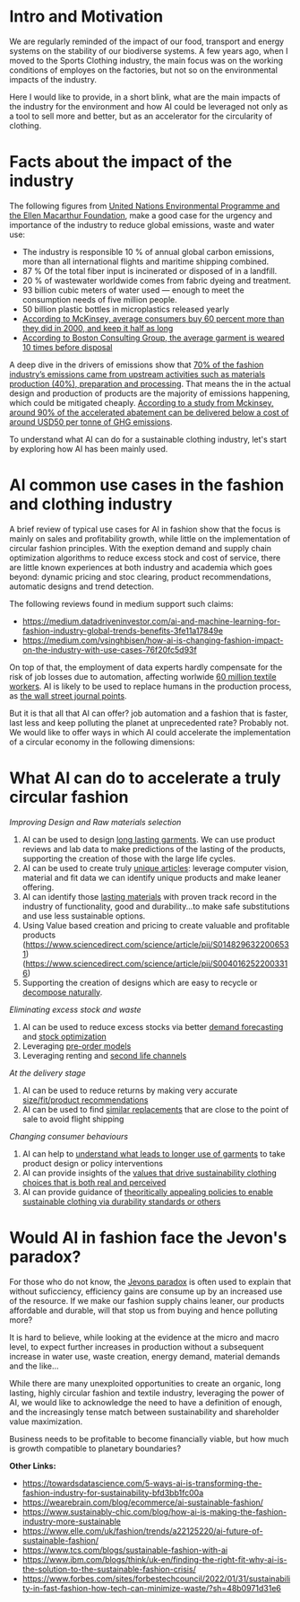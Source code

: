 # Intro and Motivation

We are regularly reminded of the impact of our food, transport and energy systems on the stability of our biodiverse systems. A few years ago, when I moved to the Sports Clothing industry, the main focus was on the working conditions of employes on the factories, but not so on the environmental impacts of the industry.

Here I would like to provide, in a short blink, what are the main impacts of the industry for the environment and how AI could be leveraged not only as a tool to sell more and better, but as an accelerator for the circularity of clothing.

# Facts about the impact of the industry

The following figures from [United Nations Environmental Programme and the Ellen Macarthur Foundation](https://www.worldbank.org/en/news/feature/2019/09/23/costo-moda-medio-ambiente), make a good case for the urgency and importance of the industry to reduce global emissions, waste and water use:

* The industry is responsible 10 % of annual global carbon emissions, more than all international flights and maritime shipping combined. 
* 87 % Of the total fiber input is incinerated or disposed of in a landfill.
* 20 % of wastewater worldwide comes from fabric dyeing and treatment.
* 93 billion cubic meters of water used — enough to meet the consumption needs of five million people.
* 50 billion plastic bottles in microplastics released yearly
* [According to McKinsey, average consumers buy 60 percent more than they did in 2000, and keep it half as long](https://www.mckinsey.com/industries/retail/our-insights/the-end-of-ownership-for-fashion-products)
* [According to Boston Consulting Group, the average garment is weared 10 times before disposal](http://media-publications.bcg.com/france/Pulse-of-the-Fashion-Industry2019.pdf)


A deep dive in the drivers of emissions show that [70% of the fashion industry’s emissions came from upstream activities such as materials production (40%), preparation and processing](https://www.mckinsey.com/~/media/mckinsey/industries/retail/our%20insights/fashion%20on%20climate/fashion-on-climate-full-report.pdf). That means the in the actual design and production of products are the majority of emissions happening, which could be mitigated cheaply. [According to a study from Mckinsey, around 90% of the accelerated abatement can be delivered below a cost of around USD50 per tonne of GHG emissions](https://www.mckinsey.com/~/media/mckinsey/industries/retail/our%20insights/fashion%20on%20climate/fashion-on-climate-full-report.pdf).

To understand what AI can do for a sustainable clothing industry, let's start by exploring how AI has been mainly used.

# AI common use cases in the fashion and clothing industry

A brief review of typical use cases for AI in fashion show that the focus is mainly on sales and profitability growth, while little on the implementation of circular fashion principles. With the exeption demand and supply chain optimization algorithms to reduce excess stock and cost of service, there are little known experiences at both industry and academia which goes beyond: dynamic pricing and stoc clearing, product recommendations, automatic designs and trend detection.

The following reviews found in medium support such claims: 

* https://medium.datadriveninvestor.com/ai-and-machine-learning-for-fashion-industry-global-trends-benefits-3fe11a17849e
* https://medium.com/vsinghbisen/how-ai-is-changing-fashion-impact-on-the-industry-with-use-cases-76f20fc5d93f

On top of that, the employment of data experts hardly compensate for the risk of job losses due to automation, affecting worlwide  [60 million textile workers](https://fashionunited.com/global-fashion-industry-statistics). AI is likely to be used to replace humans in the production process, as [the wall street journal points](https://www.youtube.com/watch?v=OsSDI8wWAyQ).

But it is that all that AI can offer? job automation and a fashion that is faster, last less and keep polluting the planet at unprecedented rate? Probably not. We would like to offer ways in which AI could accelerate the implementation of a circular economy in the following dimensions:

# What AI can do to accelerate a truly circular fashion

*Improving Design and Raw materials selection*

1) AI can be used to design [long lasting garments](https://www.sciencedirect.com/science/article/pii/S0166361522001750). We can use product reviews and lab data to make predictions of the lasting of the products, supporting the creation of those with the large life cycles.
2) AI can be used to create truly [unique articles](https://medium.com/towards-data-science/learning-product-similarity-in-e-commerce-using-a-supervised-approach-525d734afd99): leverage computer vision, material and fit data we can identify unique products and make leaner offering.
3) AI can identify those [lasting materials](https://www.sciencedirect.com/science/article/pii/S2405844022020229) with proven track record in the industry of functionality, good and durability...to make safe substitutions and use less sustainable options.
4) Using Value based creation and pricing to create valuable and profitable products (https://www.sciencedirect.com/science/article/pii/S0148296322006531) (https://www.sciencedirect.com/science/article/pii/S0040162522003316)
5) Supporting the creation of designs which are easy to recycle or [decompose naturally](https://www.nature.com/articles/s41570-019-0124-0).

*Eliminating excess stock and waste*

1) AI can be used to reduce excess stocks via better [demand forecasting](https://www.mdpi.com/2571-9394/4/2/31/htm) and [stock optimization](https://www.sciencedirect.com/science/article/pii/S0377221721006111)
2) Leveraging [pre-order models](https://www.thezoereport.com/fashion/made-to-order-clothing)
3) Leveraging renting and [second life channels](https://electricrunway.com/how-thredup-is-using-ai-to-create-a-more-circular-fashion-future/)

*At the delivery stage*

1) AI can be used to reduce returns by making very accurate [size/fit/product recommendations](https://link.springer.com/book/10.1007/978-3-030-66103-8)
2) AI can be used to find [similar replacements](https://medium.com/analytics-vidhya/cosine-similarity-between-products-to-recommend-similar-products-3b94bf6e30ba) that are close to the point of sale to avoid flight shipping

*Changing consumer behaviours*

1) AI can help to [understand what leads to longer use of garments](https://www.sciencedirect.com/science/article/pii/S2666784321000231) to take product design or policy interventions
2) AI can provide insights of the [values that drive sustainability clothing choices that is both real and perceived](https://www.sciencedirect.com/science/article/pii/S0959652622038938#tbl5)
3) AI can provide guidance of [theoritically appealing policies to enable sustainable clothing via durability standards or others](https://www.sciencedirect.com/science/article/pii/S0921800922000209)


# Would AI in fashion face the Jevon's paradox? 

For those who do not know, the [Jevons paradox](https://medium.com/codon-consulting/tackling-climate-change-with-machine-learning-the-jevons-paradox-c22ff6077578) is often used to explain that without suficciency, efficiency gains are consume up by an increased use of the resource. If we make our fashion supply chains leaner, our products affordable and durable, will that stop us from buying and hence polluting more?

It is hard to believe, while looking at the evidence at the micro and macro level, to expect further increases in production without a subsequent increase in water use, waste creation, energy demand, material demands and the like... 

While there are many unexploited opportunities to create an organic, long lasting, highly circular fashion and textile industry, leveraging the power of AI, we would like to acknowledge the need to have a definition of enough, and the increasingly tense match between sustainability and shareholder value maximization. 

Business needs to be profitable to become financially viable, but how much is growth compatible to planetary boundaries? 


**Other Links:**

* https://towardsdatascience.com/5-ways-ai-is-transforming-the-fashion-industry-for-sustainability-bfd3bb1fc00a
* https://wearebrain.com/blog/ecommerce/ai-sustainable-fashion/
* https://www.sustainably-chic.com/blog/how-ai-is-making-the-fashion-industry-more-sustainable
* https://www.elle.com/uk/fashion/trends/a22125220/ai-future-of-sustainable-fashion/
* https://www.tcs.com/blogs/sustainable-fashion-with-ai
* https://www.ibm.com/blogs/think/uk-en/finding-the-right-fit-why-ai-is-the-solution-to-the-sustainable-fashion-crisis/
* https://www.forbes.com/sites/forbestechcouncil/2022/01/31/sustainability-in-fast-fashion-how-tech-can-minimize-waste/?sh=48b0971d31e6





